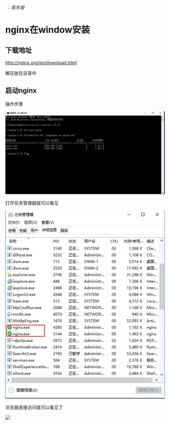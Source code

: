 ​																					*：吴东俊*

# nginx在window安装

## 下载地址

http://nginx.org/en/download.html 

解压放在目录中

## 启动nginx

操作步骤

![操作步骤](../imgs/1.jpg)

打开任务管理器就可以看见

![](../imgs/2.jpg)

浏览器直接访问就可以看见了

![](C:\Users\wudongjun\Desktop\markdown\imgs\3.png)

